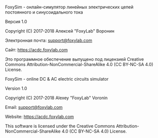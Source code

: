 FoxySim - онлайн-симулятор линейных электрических цепей постоянного и синусоидального тока

Версия 1.0

Copyright (C) 2017-2018 Алексей "FoxyLab" Воронин

Электронная почта:    support@foxylab.com

Сайт:  https://acdc.foxylab.com

Это программное обеспечение выпущено под лицензией Creative Commons Attribution-NonCommercial-ShareAlike 4.0 (CC BY-NC-SA 4.0) License.


FoxySim - online DC & AC electric circuits simulator

Version 1.0

Copyright (C) 2017-2018 Alexey "FoxyLab" Voronin

Email:    support@foxylab.com

Website:  https://acdc.foxylab.com

This software is licensed under the Creative Commons Attribution-NonCommercial-ShareAlike 4.0 (CC BY-NC-SA 4.0) License.
